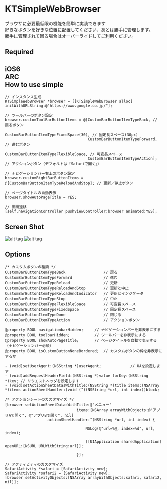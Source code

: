 KTSimpleWebBrowser
==================

ブラウザに必要最低限の機能を簡単に実装できます  
好きなボタンを好きな位置に配置してください、あとは勝手に管理します。  
勝手に管理されて困る場合はオーバーライドしてご利用ください。  

Required
-----------------
iOS6  
ARC  
How to use simple
-----------------

    // インスタンス生成
	KTSimpleWebBrowser *browser = [[KTSimpleWebBrowser alloc] initWithURLString:@"https://www.google.co.jp/"];
	
	// ツールバーのボタン設定
	browser.customToolBarButtonItems = @[CustomBarButtonItemTypeBack, // 戻るボタン
										 CustomBarButtonItemTypeFixedSpace(30), // 固定長スペース(30px)
										 CustomBarButtonItemTypeForward, // 進むボタン
										 CustomBarButtonItemTypeFlexibleSpace, // 可変長スペース
										 CustomBarButtonItemTypeAction]; // アクションボタン（デフォルトは「Safariで開く」）
	
	// ナビゲーションバー右上のボタン設定
	browser.customRightBarButtonItems = @[CustomBarButtonItemTypeReloadAndStop]; // 更新／停止ボタン
	
	// ページタイトルの自動表示
	browser.showAutoPageTitle = YES;
	
	// 画面遷移
	[self.navigationController pushViewController:browser animated:YES];
	
Screen Shot
---------------
![alt tag](https://raw.github.com/pikab1/KTSimpleWebBrowser/master/KTSimpleWebBrowserDemo/ss1.png)
![alt tag](https://raw.github.com/pikab1/KTSimpleWebBrowser/master/KTSimpleWebBrowserDemo/ss2.png)


Options
---------------

	/* カスタムボタンの種類 */
	CustomBarButtonItemTypeBack					// 戻る
	CustomBarButtonItemTypeForward				// 進む
	CustomBarButtonItemTypeReload				// 更新
	CustomBarButtonItemTypeReloadAndStop		// 更新と中止
	CustomBarButtonItemTypeReloadAndIndicator	// 更新とインジケータ
	CustomBarButtonItemTypeStop					// 中止
	CustomBarButtonItemTypeFlexibleSpace		// 可変長スペース
	CustomBarButtonItemTypeFixedSpace			// 固定長スペース
	CustomBarButtonItemTypeDone					// 閉じる
	CustomBarButtonItemTypeAction				// アクションボタン
	
	@property BOOL navigationbarHidden;		// ナビゲーションバーを非表示にする
	@property BOOL toolbarHidden;			// ツールバーを非表示にする
	@property BOOL showAutoPageTitle;		// ページタイトルを自動で表示する（ナビゲーションバー必須）
	@property BOOL isCustomButtonNoneBordered; 	// カスタムボタンの枠を非表示にするか

	- (void)setUserAgent:(NSString *)userAgent;				// UAを設定します
	- (void)addRequestHeaderField:(NSString *)value forKey:(NSString *)key;	// リクエストヘッダを設定します
	- (void)setActionSheetDatasWithTitle:(NSString *)title items:(NSArray *)items actionSheetHandler:(void (^)(NSString *url, int index))block;

    /* アクションシートのカスタマイズ */
	[browser setActionSheetDatasWithTitle:@"メニュー"
									items:[NSArray arrayWithObjects:@"アプリAで開く", @"アプリBで開く", nil]
					   actionSheetHandler:^(NSString *url, int index) {
										
										NSLog(@"url=%@, index=%d", url, index);
										
										[[UIApplication sharedApplication] openURL:[NSURL URLWithString:url]];
										
									}];

	// アクティビティのカスタマイズ
	SafariActivity *safari = [SafariActivity new];
	SafariActivity *safari2 = [SafariActivity new];
	[browser setActivityObjects:[NSArray arrayWithObjects:safari, safari2, nil]];

